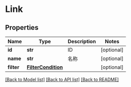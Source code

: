 # Link

## Properties
Name | Type | Description | Notes
------------ | ------------- | ------------- | -------------
**id** | **str** | ID | [optional] 
**name** | **str** | 名称 | [optional] 
**filter** | [**FilterCondition**](FilterCondition.md) |  | [optional] 

[[Back to Model list]](../README.md#documentation-for-models) [[Back to API list]](../README.md#documentation-for-api-endpoints) [[Back to README]](../README.md)

